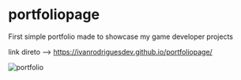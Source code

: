 # portfoliopage
First simple portfolio made to showcase my game developer projects 

link direto --> https://ivanrodriguesdev.github.io/portfoliopage/

![portfolio](https://github.com/IvanRodriguesDev/portfoliopage/assets/104801431/82d9d6cf-1a0b-45b4-98cb-b885d4a4ddaf)
